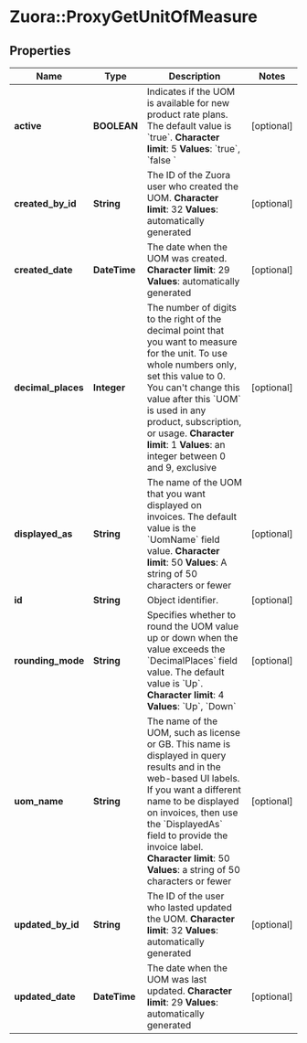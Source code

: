 # Zuora::ProxyGetUnitOfMeasure

## Properties
Name | Type | Description | Notes
------------ | ------------- | ------------- | -------------
**active** | **BOOLEAN** |  Indicates if the UOM is available for new product rate plans. The default value is &#x60;true&#x60;. **Character limit**: 5 **Values**: &#x60;true&#x60;, &#x60;false &#x60;  | [optional] 
**created_by_id** | **String** |  The ID of the Zuora user who created the UOM. **Character limit**: 32 **Values**: automatically generated  | [optional] 
**created_date** | **DateTime** |  The date when the UOM was created. **Character limit**: 29 **Values**: automatically generated  | [optional] 
**decimal_places** | **Integer** | The number of digits to the right of the decimal point that you want to measure for the unit. To use whole numbers only, set this value to 0. You can&#39;t change this value after this &#x60;UOM&#x60; is used in any product, subscription, or usage. **Character limit**: 1 **Values**: an integer between 0 and 9, exclusive  | [optional] 
**displayed_as** | **String** | The name of the UOM that you want displayed on invoices. The default value is the &#x60;UomName&#x60; field value. **Character limit**: 50 **Values**: A string of 50 characters or fewer  | [optional] 
**id** | **String** | Object identifier. | [optional] 
**rounding_mode** | **String** |  Specifies whether to round the UOM value up or down when the value exceeds the &#x60;DecimalPlaces&#x60; field value. The default value is &#x60;Up&#x60;. **Character limit**: 4 **Values**: &#x60;Up&#x60;, &#x60;Down&#x60;  | [optional] 
**uom_name** | **String** |  The name of the UOM, such as license or GB. This name is displayed in query results and in the web-based UI labels. If you want a different name to be displayed on invoices, then use the &#x60;DisplayedAs&#x60; field to provide the invoice label. **Character limit**: 50 **Values**: a string of 50 characters or fewer  | [optional] 
**updated_by_id** | **String** | The ID of the user who lasted updated the UOM. **Character limit**: 32 **Values**: automatically generated  | [optional] 
**updated_date** | **DateTime** |  The date when the UOM was last updated. **Character limit**: 29 **Values**: automatically generated  | [optional] 


